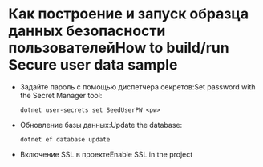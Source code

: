 # <a name="how-to-buildrun-secure-user-data-sample"></a><span data-ttu-id="bc7b8-101">Как построение и запуск образца данных безопасности пользователей</span><span class="sxs-lookup"><span data-stu-id="bc7b8-101">How to build/run Secure user data sample</span></span>

* <span data-ttu-id="bc7b8-102">Задайте пароль с помощью диспетчера секретов:</span><span class="sxs-lookup"><span data-stu-id="bc7b8-102">Set password with the Secret Manager tool:</span></span>

  `dotnet user-secrets set SeedUserPW <pw>`

* <span data-ttu-id="bc7b8-103">Обновление базы данных:</span><span class="sxs-lookup"><span data-stu-id="bc7b8-103">Update the database:</span></span>

    `dotnet ef database update`

* <span data-ttu-id="bc7b8-104">Включение SSL в проекте</span><span class="sxs-lookup"><span data-stu-id="bc7b8-104">Enable SSL in the project</span></span>
